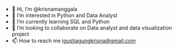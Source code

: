 - 👋 Hi, I’m @krisnamanggala
- 👀 I’m interested in Python and Data Analyst
- 🌱 I’m currently learning SQL and Python
- 💞️ I’m looking to collaborate on Data analyst and data visualization project
- 📫 How to reach me igustiagungkrisna@gmail.com

<!---
krisnamanggala/krisnamanggala is a ✨ special ✨ repository because its `README.md` (this file) appears on your GitHub profile.
You can click the Preview link to take a look at your changes.
--->

